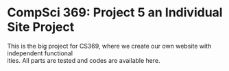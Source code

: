 # CompSci 369: Project 5 an Individual Site Project

This is the big project for CS369, where we create our own website with independent functional\
ities. All parts are tested and codes are available here.